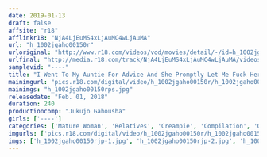 ```yaml
---
date: 2019-01-13
draft: false
affsite: "r18"
afflinkr18: "NjA4LjEuMS4xLjAuMC4wLjAuMA"
url: "h_1002jgaho00150r"
urloriginal: "http://www.r18.com/videos/vod/movies/detail/-/id=h_1002jgaho00150r"
urlfinal: "http://media.r18.com/track/NjA4LjEuMS4xLjAuMC4wLjAuMA/videos/vod/movies/detail/-/id=h_1002jgaho00150r"
samplevid: "----"
title: "I Went To My Auntie For Advice And She Promptly Let Me Fuck Her Me And My Aunt Are In A Naughty Relationship 20 Ladies/4 Hours"
mainimgurl: "pics.r18.com/digital/video/h_1002jgaho00150r/h_1002jgaho00150rps.jpg"
mainimgs: "h_1002jgaho00150rps.jpg"
releasedate: "Feb. 01, 2018"
duration: 240
productioncomp: "Jukujo Gahousha"
girls: ['----']
categories: ['Mature Woman', 'Relatives', 'Creampie', 'Compilation', 'Over 4 Hours']
imgurls: ['pics.r18.com/digital/video/h_1002jgaho00150r/h_1002jgaho00150rjp-1.jpg', 'pics.r18.com/digital/video/h_1002jgaho00150r/h_1002jgaho00150rjp-2.jpg', 'pics.r18.com/digital/video/h_1002jgaho00150r/h_1002jgaho00150rjp-3.jpg', 'pics.r18.com/digital/video/h_1002jgaho00150r/h_1002jgaho00150rjp-4.jpg', 'pics.r18.com/digital/video/h_1002jgaho00150r/h_1002jgaho00150rjp-5.jpg', 'pics.r18.com/digital/video/h_1002jgaho00150r/h_1002jgaho00150rjp-6.jpg', 'pics.r18.com/digital/video/h_1002jgaho00150r/h_1002jgaho00150rjp-7.jpg', 'pics.r18.com/digital/video/h_1002jgaho00150r/h_1002jgaho00150rjp-8.jpg', 'pics.r18.com/digital/video/h_1002jgaho00150r/h_1002jgaho00150rjp-9.jpg', 'pics.r18.com/digital/video/h_1002jgaho00150r/h_1002jgaho00150rjp-10.jpg', 'pics.r18.com/digital/video/h_1002jgaho00150r/h_1002jgaho00150rjp-11.jpg', 'pics.r18.com/digital/video/h_1002jgaho00150r/h_1002jgaho00150rjp-12.jpg', 'pics.r18.com/digital/video/h_1002jgaho00150r/h_1002jgaho00150rjp-13.jpg', 'pics.r18.com/digital/video/h_1002jgaho00150r/h_1002jgaho00150rjp-14.jpg', 'pics.r18.com/digital/video/h_1002jgaho00150r/h_1002jgaho00150rjp-15.jpg', 'pics.r18.com/digital/video/h_1002jgaho00150r/h_1002jgaho00150rjp-16.jpg', 'pics.r18.com/digital/video/h_1002jgaho00150r/h_1002jgaho00150rjp-17.jpg', 'pics.r18.com/digital/video/h_1002jgaho00150r/h_1002jgaho00150rjp-18.jpg', 'pics.r18.com/digital/video/h_1002jgaho00150r/h_1002jgaho00150rjp-19.jpg', 'pics.r18.com/digital/video/h_1002jgaho00150r/h_1002jgaho00150rjp-20.jpg']
imgs: ['h_1002jgaho00150rjp-1.jpg', 'h_1002jgaho00150rjp-2.jpg', 'h_1002jgaho00150rjp-3.jpg', 'h_1002jgaho00150rjp-4.jpg', 'h_1002jgaho00150rjp-5.jpg', 'h_1002jgaho00150rjp-6.jpg', 'h_1002jgaho00150rjp-7.jpg', 'h_1002jgaho00150rjp-8.jpg', 'h_1002jgaho00150rjp-9.jpg', 'h_1002jgaho00150rjp-10.jpg', 'h_1002jgaho00150rjp-11.jpg', 'h_1002jgaho00150rjp-12.jpg', 'h_1002jgaho00150rjp-13.jpg', 'h_1002jgaho00150rjp-14.jpg', 'h_1002jgaho00150rjp-15.jpg', 'h_1002jgaho00150rjp-16.jpg', 'h_1002jgaho00150rjp-17.jpg', 'h_1002jgaho00150rjp-18.jpg', 'h_1002jgaho00150rjp-19.jpg', 'h_1002jgaho00150rjp-20.jpg']
---
```

